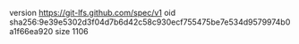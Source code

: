 version https://git-lfs.github.com/spec/v1
oid sha256:9e39e5302d3f04d7b6d42c58c930ecf755475be7e534d9579974b0a1f66ea920
size 1106
